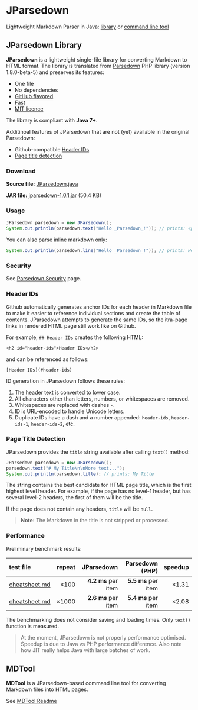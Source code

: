 # JParsedown

Lightweight Markdown Parser in Java: [library](#jparsedown-library) or [command line tool](mdtool/readme.md)

## JParsedown Library

**JParsedown** is a lightweight single-file library for converting Markdown to HTML format.
The library is translated from [Parsedown](https://github.com/erusev/parsedown) PHP library
(version 1.8.0-beta-5) and preserves its features:

* One file
* No dependencies
* [GitHub flavored](https://help.github.com/articles/github-flavored-markdown)
* [Fast](#performance)
* [MIT licence](LICENSE)

The library is compliant with **Java 7+**.

Additinoal features of JParsedown that are not (yet) available in the original Parsedown:

* Github-compatible [Header IDs](#header-ids)
* [Page title detection](#page-title-detection)

### Download

**Source file:** [JParsedown.java](src/com/xrbpowered/jparsedown/JParsedown.java)

**JAR file:** [jparsedown-1.0.1.jar](https://github.com/ashurrafiev/JParsedown/releases/download/1.0.1/jparsedown-1.0.1.jar) (50.4 KB)

### Usage

```java
JParsedown parsedown = new JParsedown();
System.out.println(parsedown.text("Hello _Parsedown_!")); // prints: <p>Hello <em>Parsedown</em>!</p>
```

You can also parse inline markdown only:

```java
System.out.println(parsedown.line("Hello _Parsedown_!")); // prints: Hello <em>Parsedown</em>!
```

### Security

See [Parsedown Security](https://github.com/erusev/parsedown#security) page.


### Header IDs

Github automatically generates anchor IDs for each header in Markdown file to make it
easier to reference individual sections and create the table of contents. JParsedown attempts to generate
the same IDs, so the itra-page links in rendered HTML page still work like on Github.

For example, `## Header IDs` creates the following HTML:

```
<h2 id="header-ids">Header IDs</h2>
```

and can be referenced as follows:


```
[Header IDs](#header-ids)
```

ID generation in JParsedown follows these rules:

1. The header text is converted to lower case.
1. All characters other than letters, numbers, or whitespaces are removed.
1. Whitespaces are replaced with dashes `-`.
1. ID is URL-encoded to handle Unicode letters.
1. Duplicate IDs have a dash and a number appended: `header-ids`, `header-ids-1`, `header-ids-2`, etc.


### Page Title Detection

JParsedown provides the `title` string available after calling `text()` method:

```java
JParsedown parsedown = new JParsedown();
parsedown.text("# My Title\n\nMore text...");
System.out.println(parsedown.title); // prints: My Title
```

The string contains the best candidate for HTML page title, which is the first highest level header.
For example, if the page has no level-1 header, but has several level-2 headers, the first of them
will be the title.

If the page does not contain any headers, `title` will be `null`.

> **Note:** The Markdown in the title is not stripped or processed.


### Performance

Preliminary benchmark results:

| test file | repeat | JParsedown | Parsedown (PHP) | speedup |
| :--- | ---: | ---: | ---: | ---: |
| [cheatsheet.md](mdtool/cheatsheet.md) | &times;100 | **4.2 ms** per item | **5.5 ms** per item | &times;1.31 |
| [cheatsheet.md](mdtool/cheatsheet.md) | &times;1000 | **2.6 ms** per item | **5.4 ms** per item | &times;2.08 |

The benchmarking does not consider saving and loading times. Only `text()` function is measured.

> At the moment, JParsedown is not properly performance optimised.
> Speedup is due to Java vs PHP performance difference.
> Also note how JIT really helps Java with large batches of work.

## MDTool

**MDTool** is a JParsedown-based command line tool for converting Markdown files into HTML pages.

See [MDTool Readme](mdtool/readme.md)
